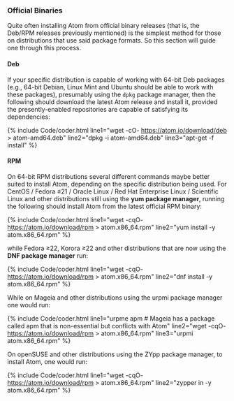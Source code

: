 ### Official Binaries
Quite often installing Atom from official binary releases (that is, the Deb/RPM releases previously mentioned) is the simplest method for those on distributions that use said package formats. So this section will guide one through this process.

#### Deb
If your specific distribution is capable of working with 64-bit Deb packages (e.g., 64-bit Debian, Linux Mint and Ubuntu should be able to work with these packages), presumably using the `dpkg` package manager, then the following should download the latest Atom release and install it, provided the presently-enabled repositories are capable of satisfying its dependencies:

{% include Code/coder.html line1="wget -cO- https://atom.io/download/deb > atom-amd64.deb" line2="dpkg -i atom-amd64.deb" line3="apt-get -f install" %}

#### RPM
On 64-bit RPM distributions several different commands maybe better suited to install Atom, depending on the specific distribution being used. For CentOS / Fedora &leq;21 / Oracle Linux / Red Hat Enterprise Linux / Scientific Linux and other distributions still using the **yum package manager**, running the following should install Atom from the latest official RPM binary:

{% include Code/coder.html line1="wget -cqO- https://atom.io/download/rpm > atom.x86_64.rpm" line2="yum install -y atom.x86_64.rpm" %}

while Fedora &geq;22, Korora &geq;22 and other distributions that are now using the **DNF package manager** run:

{% include Code/coder.html line1="wget -cqO- https://atom.io/download/rpm > atom.x86_64.rpm" line2="dnf install -y atom.x86_64.rpm" %}

While on Mageia and other distributions using the urpmi package manager one would run:

{% include Code/coder.html line1="urpme apm # Mageia has a package called apm that is non-essential but conflicts with Atom" line2="wget -cqO- https://atom.io/download/rpm > atom.x86_64.rpm" line3="urpmi atom.x86_64.rpm" %}

On openSUSE and other distributions using the ZYpp package manager, to install Atom, one would run:

{% include Code/coder.html line1="wget -cqO- https://atom.io/download/rpm > atom.x86_64.rpm" line2="zypper in -y atom.x86_64.rpm" %}
